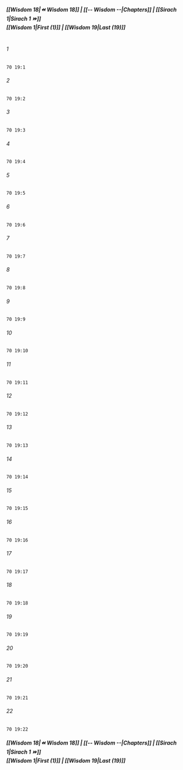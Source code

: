 
##### **[[Wisdom 18|⏪ Wisdom 18]] | [[-- Wisdom --|Chapters]] | [[Sirach 1|Sirach 1 ⏩]]**<br>**[[Wisdom 1|First (1)]] | [[Wisdom 19|Last (19)]]**<br><br>

###### 1
``` verse
70 19:1
```
###### 2
``` verse
70 19:2
```
###### 3
``` verse
70 19:3
```
###### 4
``` verse
70 19:4
```
###### 5
``` verse
70 19:5
```
###### 6
``` verse
70 19:6
```
###### 7
``` verse
70 19:7
```
###### 8
``` verse
70 19:8
```
###### 9
``` verse
70 19:9
```
###### 10
``` verse
70 19:10
```
###### 11
``` verse
70 19:11
```
###### 12
``` verse
70 19:12
```
###### 13
``` verse
70 19:13
```
###### 14
``` verse
70 19:14
```
###### 15
``` verse
70 19:15
```
###### 16
``` verse
70 19:16
```
###### 17
``` verse
70 19:17
```
###### 18
``` verse
70 19:18
```
###### 19
``` verse
70 19:19
```
###### 20
``` verse
70 19:20
```
###### 21
``` verse
70 19:21
```
###### 22
``` verse
70 19:22
```

##### **[[Wisdom 18|⏪ Wisdom 18]] | [[-- Wisdom --|Chapters]] | [[Sirach 1|Sirach 1 ⏩]]**<br>**[[Wisdom 1|First (1)]] | [[Wisdom 19|Last (19)]]**
